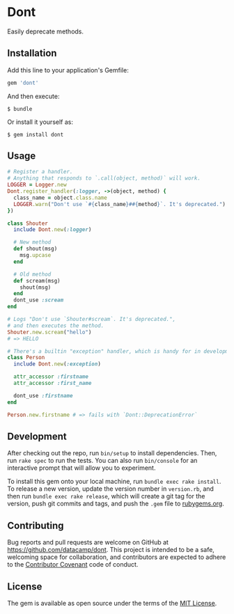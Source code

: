 # Dont

Easily deprecate methods.

## Installation

Add this line to your application's Gemfile:

```ruby
gem 'dont'
```

And then execute:

    $ bundle

Or install it yourself as:

    $ gem install dont

## Usage

```ruby
# Register a handler.
# Anything that responds to `.call(object, method)` will work.
LOGGER = Logger.new
Dont.register_handler(:logger, ->(object, method) {
  class_name = object.class.name
  LOGGER.warn("Don't use `#{class_name}##{method}`. It's deprecated.")
})

class Shouter
  include Dont.new(:logger)

  # New method
  def shout(msg)
    msg.upcase
  end

  # Old method
  def scream(msg)
    shout(msg)
  end
  dont_use :scream
end

# Logs "Don't use `Shouter#scream`. It's deprecated.", 
# and then executes the method.
Shouter.new.scream("hello")
# => HELLO

# There's a builtin "exception" handler, which is handy for in development
class Person
  include Dont.new(:exception)

  attr_accessor :firstname
  attr_accessor :first_name

  dont_use :firstname
end

Person.new.firstname # => fails with `Dont::DeprecationError`
```

## Development

After checking out the repo, run `bin/setup` to install dependencies. Then, run `rake spec` to run the tests. You can also run `bin/console` for an interactive prompt that will allow you to experiment.

To install this gem onto your local machine, run `bundle exec rake install`. To release a new version, update the version number in `version.rb`, and then run `bundle exec rake release`, which will create a git tag for the version, push git commits and tags, and push the `.gem` file to [rubygems.org](https://rubygems.org).

## Contributing

Bug reports and pull requests are welcome on GitHub at https://github.com/datacamp/dont. This project is intended to be a safe, welcoming space for collaboration, and contributors are expected to adhere to the [Contributor Covenant](http://contributor-covenant.org) code of conduct.


## License

The gem is available as open source under the terms of the [MIT License](http://opensource.org/licenses/MIT).

